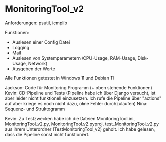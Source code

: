 # MonitoringTool_v2

Anforderungen: psutil, icmplib

Funktionen:
- Auslesen einer Config Datei
- Logging
- Mail
- Auslesen von Systemparametern (CPU-Usage, RAM-Usage, Disk-Usage, Network)
- Ausgeben der Werte

Alle Funktionen getestet in Windows 11 und Debian 11


Jackson: Code für Monitoring Programm (+ oben stehende Funktionen)
Kevin: CD-Pipeline und Tests (Pipeline habe ich über Django versucht, ist aber leider nicht funktionell einzusetzen. Ich rufe die Pipeline über "actions" auf aber kriege es noch nicht dazu, ohne Fehler durchzulaufen)
Nina: Sequenz- und Struktogramm

Kevin: Zu Testzwecken habe ich die Dateien MonitoringTool.ini, MonitoringTool_v2.py, MonitoringTool_v2.pyproj, test_MonitoringTool_v2.py aus ihrem Unterordner (TestMonitoringTool_v2) geholt. Ich habe gelesen, dass die Pipeline sonst nicht funktioniert. 
